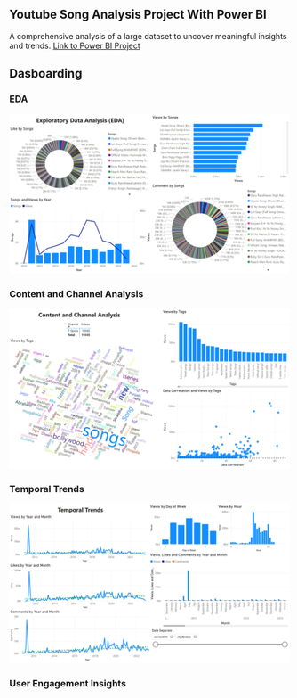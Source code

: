 ## Youtube Song Analysis Project With Power BI

A comprehensive analysis of a large dataset to uncover meaningful insights and trends.
[Link to Power BI Project](https://app.powerbi.com/groups/me/reports/f517f897-905e-4df0-bd84-978c3f2226a8?ctid=90affe0f-c2a3-4108-bb98-6ceb4e94ef15&pbi_source=linkShare)

## Dasboarding

### EDA
![Alt_text](https://github.com/Rafi2401/youtube-song-analysis-with-powerbi/blob/main/EDA.jpg)

### Content and Channel Analysis
![Alt_text](https://github.com/Rafi2401/youtube-song-analysis-with-powerbi/blob/main/Content%20and%20Channel%20Analysis.jpg)

### Temporal Trends
![Alt_text](https://github.com/Rafi2401/youtube-song-analysis-with-powerbi/blob/main/Temporal%20Trends.jpg)

### User Engagement Insights
